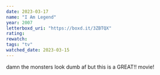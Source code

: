 ```yaml
---
date: 2023-03-17
name: "I Am Legend"
year: 2007
letterboxd_uri: "https://boxd.it/3ZBTQX"
rating: 
rewatch: 
tags: "tv"
watched_date: 2023-03-15
---
```


damn the monsters look dumb af but this is a GREAT!! movie!
